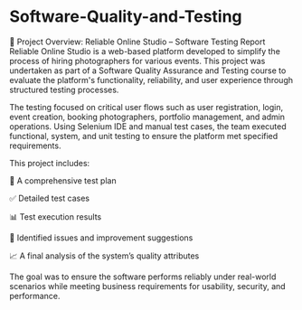 # Software-Quality-and-Testing
🧪 Project Overview: Reliable Online Studio – Software Testing Report
Reliable Online Studio is a web-based platform developed to simplify the process of hiring photographers for various events. This project was undertaken as part of a Software Quality Assurance and Testing course to evaluate the platform's functionality, reliability, and user experience through structured testing processes.

The testing focused on critical user flows such as user registration, login, event creation, booking photographers, portfolio management, and admin operations. Using Selenium IDE and manual test cases, the team executed functional, system, and unit testing to ensure the platform met specified requirements.

This project includes:

🧪 A comprehensive test plan

✅ Detailed test cases

📊 Test execution results

🐞 Identified issues and improvement suggestions

📈 A final analysis of the system’s quality attributes

The goal was to ensure the software performs reliably under real-world scenarios while meeting business requirements for usability, security, and performance.
